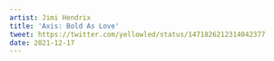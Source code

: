 ```yaml
---
artist: Jimi Hendrix
title: 'Axis: Bold As Love'
tweet: https://twitter.com/yellowled/status/1471826212314042377
date: 2021-12-17
---
```

